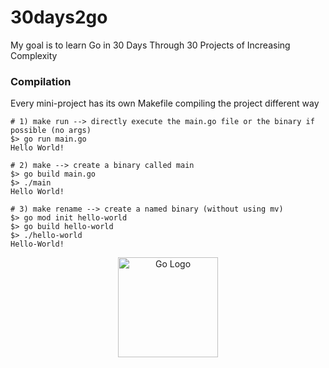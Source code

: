 # 30days2go

My goal is to learn Go in 30 Days Through 30 Projects of Increasing Complexity

### Compilation
Every mini-project has its own Makefile compiling the project different way

```
# 1) make run --> directly execute the main.go file or the binary if possible (no args)
$> go run main.go
Hello World!

# 2) make --> create a binary called main
$> go build main.go
$> ./main
Hello World!

# 3) make rename --> create a named binary (without using mv)
$> go mod init hello-world
$> go build hello-world
$> ./hello-world
Hello-World!
```

<p align="center">
  <img src="https://go.dev/blog/go-brand/Go-Logo/SVG/Go-Logo_Blue.svg" width="160" alt="Go Logo">
</p>
